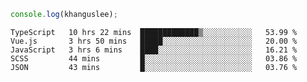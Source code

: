 ```js
console.log(khanguslee);
```

<!--START_SECTION:waka-->
```text
TypeScript   10 hrs 22 mins  █████████████▒░░░░░░░░░░░   53.99 % 
Vue.js       3 hrs 50 mins   █████░░░░░░░░░░░░░░░░░░░░   20.00 % 
JavaScript   3 hrs 6 mins    ████░░░░░░░░░░░░░░░░░░░░░   16.21 % 
SCSS         44 mins         █░░░░░░░░░░░░░░░░░░░░░░░░   03.86 % 
JSON         43 mins         █░░░░░░░░░░░░░░░░░░░░░░░░   03.76 % 
```
<!--END_SECTION:waka-->

<!--
**khanguslee/khanguslee** is a ✨ _special_ ✨ repository because its `README.md` (this file) appears on your GitHub profile.

Here are some ideas to get you started:

- 🔭 I’m currently working on ...
- 🌱 I’m currently learning ...
- 👯 I’m looking to collaborate on ...
- 🤔 I’m looking for help with ...
- 💬 Ask me about ...
- 📫 How to reach me: ...
- 😄 Pronouns: ...
- ⚡ Fun fact: ...
-->

